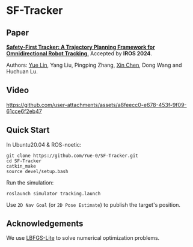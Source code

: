 # SF-Tracker

## Paper

[__Safety-First Tracker: A Trajectory Planning Framework for Omnidirectional Robot Tracking__.](https://ieeexplore.ieee.org/abstract/document/10802592) 
Accepted by __IROS 2024__.

Authors: [Yue Lin](https://github.com/Yue-0), Yang Liu, Pingping Zhang, [Xin Chen](https://github.com/chenxin-dlut), Dong Wang and Huchuan Lu.

## Video

https://github.com/user-attachments/assets/a8feecc0-e678-453f-9f09-61cce6f2eb47

## Quick Start

In Ubuntu20.04 & ROS-noetic:

```shell
git clone https://github.com/Yue-0/SF-Tracker.git
cd SF-Tracker
catkin_make
source devel/setup.bash 
```

Run the simulation:

```shell
roslaunch simulator tracking.launch
```

Use `2D Nav Goal` (or `2D Pose Estimate`) to publish the target's position.

## Acknowledgements

We use [LBFGS-Lite](https://github.com/ZJU-FAST-Lab/LBFGS-Lite) to solve numerical optimization problems.

